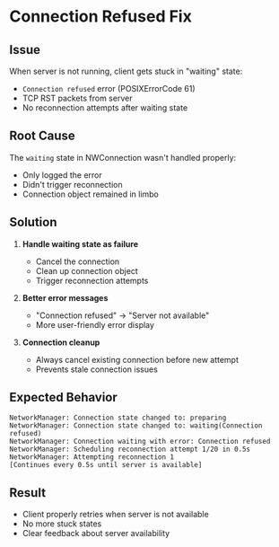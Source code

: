 # Connection Refused Fix

## Issue
When server is not running, client gets stuck in "waiting" state:
- `Connection refused` error (POSIXErrorCode 61)
- TCP RST packets from server
- No reconnection attempts after waiting state

## Root Cause
The `waiting` state in NWConnection wasn't handled properly:
- Only logged the error
- Didn't trigger reconnection
- Connection object remained in limbo

## Solution
1. **Handle waiting state as failure**
   - Cancel the connection
   - Clean up connection object
   - Trigger reconnection attempts

2. **Better error messages**
   - "Connection refused" → "Server not available"
   - More user-friendly error display

3. **Connection cleanup**
   - Always cancel existing connection before new attempt
   - Prevents stale connection issues

## Expected Behavior
```
NetworkManager: Connection state changed to: preparing
NetworkManager: Connection state changed to: waiting(Connection refused)
NetworkManager: Connection waiting with error: Connection refused
NetworkManager: Scheduling reconnection attempt 1/20 in 0.5s
NetworkManager: Attempting reconnection 1
[Continues every 0.5s until server is available]
```

## Result
- Client properly retries when server is not available
- No more stuck states
- Clear feedback about server availability 